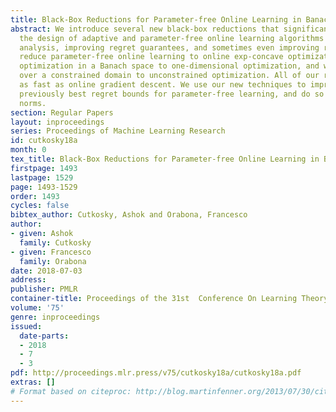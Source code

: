 ```yaml
---
title: Black-Box Reductions for Parameter-free Online Learning in Banach Spaces
abstract: We introduce several new black-box reductions that significantly improve
  the design of adaptive and parameter-free online learning algorithms by simplifying
  analysis, improving regret guarantees, and sometimes even improving runtime. We
  reduce parameter-free online learning to online exp-concave optimization, we reduce
  optimization in a Banach space to one-dimensional optimization, and we reduce optimization
  over a constrained domain to unconstrained optimization. All of our reductions run
  as fast as online gradient descent. We use our new techniques to improve upon the
  previously best regret bounds for parameter-free learning, and do so for arbitrary
  norms.
section: Regular Papers
layout: inproceedings
series: Proceedings of Machine Learning Research
id: cutkosky18a
month: 0
tex_title: Black-Box Reductions for Parameter-free Online Learning in Banach Spaces
firstpage: 1493
lastpage: 1529
page: 1493-1529
order: 1493
cycles: false
bibtex_author: Cutkosky, Ashok and Orabona, Francesco
author:
- given: Ashok
  family: Cutkosky
- given: Francesco
  family: Orabona
date: 2018-07-03
address: 
publisher: PMLR
container-title: Proceedings of the 31st  Conference On Learning Theory
volume: '75'
genre: inproceedings
issued:
  date-parts:
  - 2018
  - 7
  - 3
pdf: http://proceedings.mlr.press/v75/cutkosky18a/cutkosky18a.pdf
extras: []
# Format based on citeproc: http://blog.martinfenner.org/2013/07/30/citeproc-yaml-for-bibliographies/
---
```

